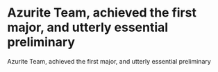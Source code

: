 # Azurite Team, achieved the first major, and utterly essential preliminary

Azurite Team, achieved the first major, and utterly essential preliminary